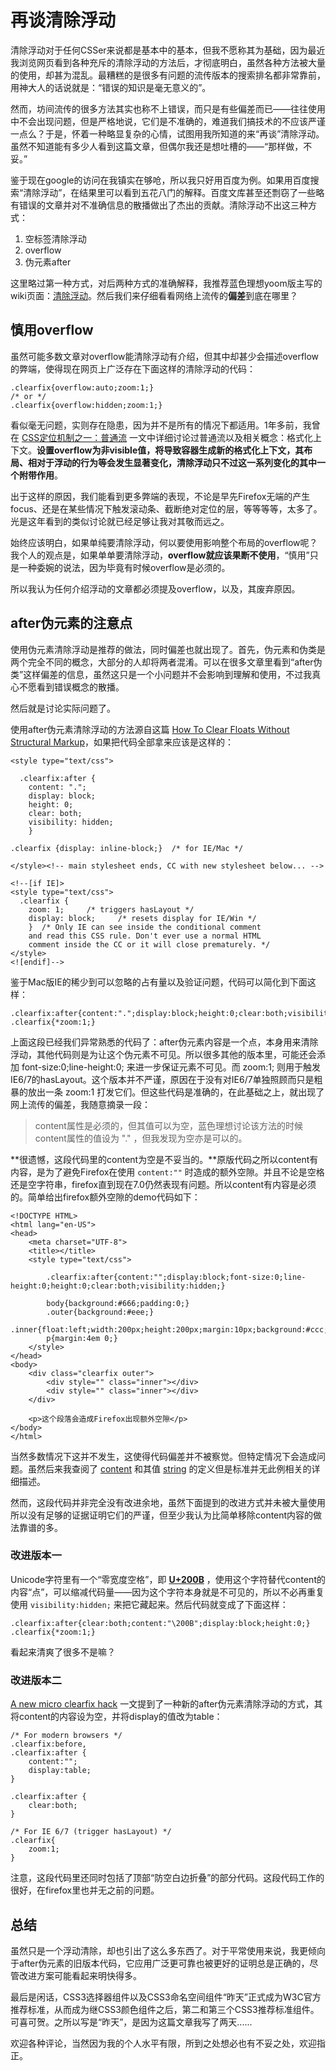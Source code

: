 # 再谈清除浮动

清除浮动对于任何CSSer来说都是基本中的基本，但我不愿称其为基础，因为最近我浏览网页看到各种充斥的清除浮动的方法后，才彻底明白，虽然各种方法被大量的使用，却甚为混乱。最糟糕的是很多有问题的流传版本的搜索排名都非常靠前，用神大人的话说就是：“错误的知识是毫无意义的”。

然而，坊间流传的很多方法其实也称不上错误，而只是有些偏差而已——往往使用中不会出现问题，但是严格地说，它们是不准确的，难道我们搞技术的不应该严谨一点么？于是，怀着一种略显复杂的心情，试图用我所知道的来“再谈”清除浮动。虽然不知道能有多少人看到这篇文章，但偶尔我还是想吐槽的——“那样做，不妥。”

鉴于现在google的访问在我镇实在够呛，所以我只好用百度为例。如果用百度搜索“清除浮动”，在结果里可以看到五花八门的解释。百度文库甚至还剽窃了一些略有错误的文章并对不准确信息的散播做出了杰出的贡献。清除浮动不出这三种方式：


1. 空标签清除浮动
2. overflow
3. 伪元素after


这里略过第一种方式，对后两种方式的准确解释，我推荐蓝色理想yoom版主写的wiki页面：[清除浮动](http://wiki.blueidea.com/index.php?title=%E6%B8%85%E9%99%A4%E6%B5%AE%E5%8A%A8)。然后我们来仔细看看网络上流传的**偏差**到底在哪里？

## 慎用overflow
虽然可能多数文章对overflow能清除浮动有介绍，但其中却甚少会描述overflow的弊端，使得现在网页上广泛存在下面这样的清除浮动的代码：
```
.clearfix{overflow:auto;zoom:1;}
/* or */
.clearfix{overflow:hidden;zoom:1;}
```
看似毫无问题，实则存在隐患，因为并不是所有的情况下都适用。1年多前，我曾在 [CSS定位机制之一：普通流](https://swordair.com/css-positioning-schemes-normal-flow/) 一文中详细讨论过普通流以及相关概念：格式化上下文。**设置overflow为非visible值，将导致容器生成新的格式化上下文，其布局、相对于浮动的行为等会发生显著变化，清除浮动只不过这一系列变化的其中一个附带作用**。

出于这样的原因，我们能看到更多弊端的表现，不论是早先Firefox无端的产生focus、还是在某些情况下触发滚动条、截断绝对定位的层，等等等等，太多了。光是这年看到的类似讨论就已经足够让我对其敬而远之。

始终应该明白，如果单纯要清除浮动，何以要使用影响整个布局的overflow呢？我个人的观点是，如果单单要清除浮动，**overflow就应该果断不使用**，“慎用”只是一种委婉的说法，因为毕竟有时候overflow是必须的。

所以我认为任何介绍浮动的文章都必须提及overflow，以及，其废弃原因。

## after伪元素的注意点
使用伪元素清除浮动是推荐的做法，同时偏差也就出现了。首先，伪元素和伪类是两个完全不同的概念，大部分的人却将两者混淆。可以在很多文章里看到“after伪类”这样偏差的信息，虽然这只是一个小问题并不会影响到理解和使用，不过我真心不愿看到错误概念的散播。

然后就是讨论实际问题了。

使用after伪元素清除浮动的方法源自这篇 [How To Clear Floats Without Structural Markup](http://www.positioniseverything.net/easyclearing.html)，如果把代码全部拿来应该是这样的：
```
<style type="text/css">

  .clearfix:after {
    content: ".";
    display: block;
    height: 0;
    clear: both;
    visibility: hidden;
    }

.clearfix {display: inline-block;}  /* for IE/Mac */

</style><!-- main stylesheet ends, CC with new stylesheet below... -->

<!--[if IE]>
<style type="text/css">
  .clearfix {
    zoom: 1;     /* triggers hasLayout */
    display: block;     /* resets display for IE/Win */
    }  /* Only IE can see inside the conditional comment
    and read this CSS rule. Don't ever use a normal HTML
    comment inside the CC or it will close prematurely. */
</style>
<![endif]-->
```
鉴于Mac版IE的稀少到可以忽略的占有量以及验证问题，代码可以简化到下面这样：
```
.clearfix:after{content:".";display:block;height:0;clear:both;visibility:hidden;}
.clearfix{*zoom:1;}
```

上面这段已经我们异常熟悉的代码了：after伪元素内容是一个点，本身用来清除浮动，其他代码则是为让这个伪元素不可见。所以很多其他的版本里，可能还会添加 font-size:0;line-height:0; 来进一步保证元素不可见。而 zoom:1; 则用于触发IE6/7的hasLayout。这个版本并不严谨，原因在于没有对IE6/7单独照顾而只是粗暴的放出一条  zoom:1 打发它们。但这些代码是准确的，在此基础之上，就出现了网上流传的偏差，我随意摘录一段：

> content属性是必须的，但其值可以为空，蓝色理想讨论该方法的时候content属性的值设为 "." ，但我发现为空亦是可以的。

**很遗憾，这段代码里的content为空是不妥当的。**原版代码之所以content有内容，是为了避免Firefox在使用 `content:""` 时造成的额外空隙。并且不论是空格还是空字符串，firefox直到现在7.0仍然表现有问题。所以content有内容是必须的。简单给出firefox额外空隙的demo代码如下：
```
<!DOCTYPE HTML>
<html lang="en-US">
<head>
	<meta charset="UTF-8">
	<title></title>
	<style type="text/css">
		
		.clearfix:after{content:"";display:block;font-size:0;line-height:0;height:0;clear:both;visibility:hidden;}
		
		body{background:#666;padding:0;}
		.outer{background:#eee;}
		.inner{float:left;width:200px;height:200px;margin:10px;background:#ccc;}
		p{margin:4em 0;}
	</style>
</head>
<body>
	<div class="clearfix outer">
		<div style="" class="inner"></div>
		<div style="" class="inner"></div>
	</div>

	<p>这个段落会造成Firefox出现额外空隙</p>
</body>
</html>
```
当然多数情况下这并不发生，这使得代码偏差并不被察觉。但特定情况下会造成问题。虽然后来我查阅了 [content](http://www.w3.org/TR/CSS2/generate.html#content) 和其值 [string](http://www.w3.org/TR/CSS2/syndata.html#strings) 的定义但是标准并无此例相关的详细描述。

然而，这段代码并非完全没有改进余地，虽然下面提到的改进方式并未被大量使用所以没有足够的证据证明它们的严谨，但至少我认为比简单移除content内容的做法靠谱的多。

### 改进版本一
Unicode字符里有一个“零宽度空格”，即 **[U+200B](http://www.fileformat.info/info/unicode/char/200b/index.htm)** ，使用这个字符替代content的内容“点”，可以缩减代码量——因为这个字符本身就是不可见的，所以不必再重复使用 `visibility:hidden;` 来把它藏起来。然后代码就变成了下面这样：
```
.clearfix:after{clear:both;content:"\200B";display:block;height:0;}
.clearfix{*zoom:1;}
```
看起来清爽了很多不是嘛？

### 改进版本二
[A new micro clearfix hack](http://nicolasgallagher.com/micro-clearfix-hack/) 一文提到了一种新的after伪元素清除浮动的方式，其将content的内容设为空，并将display的值改为table：
```
/* For modern browsers */
.clearfix:before,
.clearfix:after {
	content:"";
	display:table;
}

.clearfix:after {
	clear:both;
}

/* For IE 6/7 (trigger hasLayout) */
.clearfix{
	zoom:1;
}
```
注意，这段代码里还同时包括了顶部“防空白边折叠”的部分代码。这段代码工作的很好，在firefox里也并无之前的问题。

## 总结
虽然只是一个浮动清除，却也引出了这么多东西了。对于平常使用来说，我更倾向于after伪元素的旧版本代码，它应用广泛更可靠也被更好的证明总是正确的，尽管改进方案可能看起来明快得多。

最后是闲话，CSS3选择器组件以及CSS3命名空间组件“昨天”正式成为W3C官方推荐标准，从而成为继CSS3颜色组件之后，第二和第三个CSS3推荐标准组件。可喜可贺。之所以写是“昨天”，是因为这篇文章我写了两天......

欢迎各种评论，当然因为我的个人水平有限，所到之处想必也有不妥之处，欢迎指正。